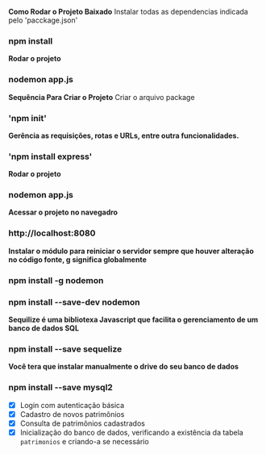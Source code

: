**Como Rodar o Projeto Baixado**
Instalar todas as dependencias indicada pelo 'pacckage.json' 
### npm install 

**Rodar o projeto**
### nodemon app.js

**Sequência Para Criar o Projeto**
Criar o arquivo package
### 'npm init'

**Gerência as requisições, rotas e URLs, entre outra funcionalidades.**
### 'npm install express'

**Rodar o projeto**
### nodemon app.js

**Acessar o projeto no navegadro**
### http://localhost:8080

**Instalar o módulo para reiniciar o servidor sempre que houver alteração no código fonte, g significa globalmente**
### npm install -g nodemon
### npm install --save-dev nodemon

**Sequilize é uma bibliotexa Javascript que facilita o gerenciamento de um banco de dados SQL**
### npm install --save sequelize

**Você tera que instalar manualmente o drive do seu banco de dados**
### npm install --save mysql2 

- [x] Login com autenticação básica
- [x] Cadastro de novos patrimônios
- [x] Consulta de patrimônios cadastrados
- [x] Inicialização do banco de dados, verificando a existência da tabela `patrimonios` e criando-a se necessário
